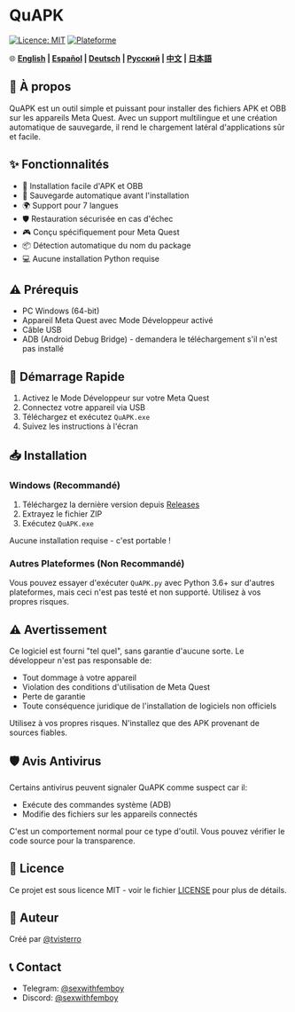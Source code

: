 # QuAPK

[![Licence: MIT](https://img.shields.io/badge/Licence-MIT-yellow.svg)](https://opensource.org/licenses/MIT)
[![Plateforme](https://img.shields.io/badge/plateforme-Windows-blue)](https://www.microsoft.com/windows)

🌐 **[English](README.md) | [Español](README_ES.md) | [Deutsch](README_DE.md) | [Русский](README_RU.md) | [中文](README_ZH.md) | [日本語](README_JA.md)**

## 📱 À propos

QuAPK est un outil simple et puissant pour installer des fichiers APK et OBB sur les appareils Meta Quest. Avec un support multilingue et une création automatique de sauvegarde, il rend le chargement latéral d'applications sûr et facile.

## ✨ Fonctionnalités

- 🚀 Installation facile d'APK et OBB
- 💾 Sauvegarde automatique avant l'installation
- 🌍 Support pour 7 langues
- 🛡️ Restauration sécurisée en cas d'échec
- 🎮 Conçu spécifiquement pour Meta Quest
- 📦 Détection automatique du nom du package
- 💻 Aucune installation Python requise

## ⚠️ Prérequis

- PC Windows (64-bit)
- Appareil Meta Quest avec Mode Développeur activé
- Câble USB
- ADB (Android Debug Bridge) - demandera le téléchargement s'il n'est pas installé

## 🚀 Démarrage Rapide

1. Activez le Mode Développeur sur votre Meta Quest
2. Connectez votre appareil via USB
3. Téléchargez et exécutez `QuAPK.exe`
4. Suivez les instructions à l'écran

## 📥 Installation

### Windows (Recommandé)
1. Téléchargez la dernière version depuis [Releases](https://github.com/tvisterro/QuAPK/releases)
2. Extrayez le fichier ZIP
3. Exécutez `QuAPK.exe`

Aucune installation requise - c'est portable !

### Autres Plateformes (Non Recommandé)
Vous pouvez essayer d'exécuter `QuAPK.py` avec Python 3.6+ sur d'autres plateformes, mais ceci n'est pas testé et non supporté. Utilisez à vos propres risques.

## ⚠️ Avertissement

Ce logiciel est fourni "tel quel", sans garantie d'aucune sorte. Le développeur n'est pas responsable de:
- Tout dommage à votre appareil
- Violation des conditions d'utilisation de Meta Quest
- Perte de garantie
- Toute conséquence juridique de l'installation de logiciels non officiels

Utilisez à vos propres risques. N'installez que des APK provenant de sources fiables.

## 🛡️ Avis Antivirus

Certains antivirus peuvent signaler QuAPK comme suspect car il:
- Exécute des commandes système (ADB)
- Modifie des fichiers sur les appareils connectés

C'est un comportement normal pour ce type d'outil. Vous pouvez vérifier le code source pour la transparence.

## 📄 Licence

Ce projet est sous licence MIT - voir le fichier [LICENSE](LICENSE) pour plus de détails.

## 👤 Auteur

Créé par [@tvisterro](https://github.com/tvisterro)

## 📞 Contact

- Telegram: [@sexwithfemboy](https://t.me/sexwithfemboy)
- Discord: [@sexwithfemboy](https://discord.com/users/sexwithfemboy)
